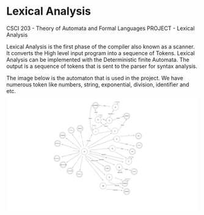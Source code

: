 # Lexical Analysis

CSCI 203 - Theory of Automata and Formal Languages
PROJECT - Lexical Analysis   

Lexical Analysis is the first phase of the compiler also known as a scanner. It converts the High level input program into a sequence of Tokens. Lexical Analysis can be implemented with the Deterministic finite Automata. The output is a sequence of tokens that is sent to the parser for syntax analysis.

The image below is the automaton that is used in the project. We have numerous token like numbers, string, exponential, division, identifier and etc.
![automaton](Diagram/DIAGRAM.png)

